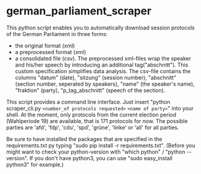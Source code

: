 # german_parliament_scraper

This python script enables you to automatically download session protocols of the German Parliament in three forms:
- the original format (xml)
- a preprocessed format (xml)
- a consolidated file (csv).
The preprocessed xml-files wrap the speaker and his/her speech by introducing an additional tag("abschnitt"). This custom specification simplifies data analysis.
The csv-file contains the columns "datum" (date), "sitzung" (session number), "abschnitt" (section number, seperated by speakers), "name" (the speaker's name), "fraktion" (party), "p_tag_abschnitt" (speech of the section).

This script provides a command line interface. Just insert "python scraper_cli.py ```<number_of protocols requested>``` ```<name of party>```" into your shell.
At the moment, only protocols from the current election period (Wahlperiode 19) are available, that is 171 protocols for now. The possible parties are 'afd', 'fdp', 'cdu', 'spd', 'grüne', 'linke' or 'all' for all parties.

Be sure to have installed the packages that are specified in the requirements.txt py typing "sudo pip install -r requirements.txt".
(Before you might want to check your python-version with "which python" / "python --version". If you don't have python3, you can use "sudo easy_install python3" for example.) 
